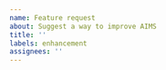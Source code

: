 ```yaml
---
name: Feature request
about: Suggest a way to improve AIMS
title: ''
labels: enhancement
assignees: ''
---
```

